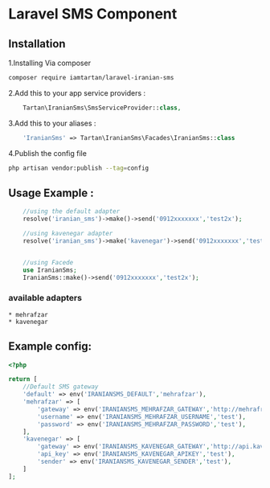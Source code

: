 # Laravel SMS Component


## Installation

1.Installing Via composer
```bash
composer require iamtartan/laravel-iranian-sms
```

2.Add this to your app service providers :
```php
    Tartan\IranianSms\SmsServiceProvider::class,
```

3.Add this to your aliases :
```php
    'IranianSms' => Tartan\IranianSms\Facades\IranianSms::class
```

4.Publish the config file 
```bash
php artisan vendor:publish --tag=config
```


## Usage Example :
```php
    //using the default adapter
    resolve('iranian_sms')->make()->send('0912xxxxxxx','test2x');

    //using kavenegar adapter
    resolve('iranian_sms')->make('kavenegar')->send('0912xxxxxxx','test2x');


    //using Facede
    use IranianSms;
    IranianSms::make()->send('0912xxxxxxx','test2x');


```


### available adapters
	* mehrafzar
	* kavenegar



## Example config:

```php
<?php

return [
	//Default SMS gateway
	'default' => env('IRANIANSMS_DEFAULT','mehrafzar'), 
	'mehrafzar' => [
		'gateway' => env('IRANIANSMS_MEHRAFZAR_GATEWAY','http://mehrafraz.com/webservice/Service.asmx?WSDL'),
		'username' => env('IRANIANSMS_MEHRAFZAR_USERNAME','test'),
		'password' => env('IRANIANSMS_MEHRAFZAR_PASSWORD','test'),
	],
	'kavenegar' => [
		'gateway' => env('IRANIANSMS_KAVENEGAR_GATEWAY','http://api.kavenegar.com/v1/%s/%s/%s.json/'),
		'api_key' => env('IRANIANSMS_KAVENEGAR_APIKEY','test'),
		'sender' => env('IRANIANSMS_KAVENEGAR_SENDER','test'),
	]
];
```
